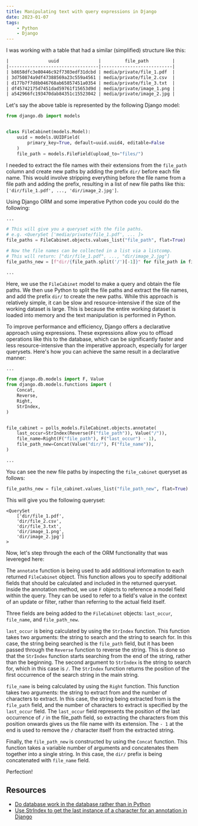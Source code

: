 ```yaml
---
title: Manipulating text with query expressions in Django
date: 2023-01-07
tags:
    - Python
    - Django
---
```


I was working with a table that had a similar (simplified) structure like this:

```txt
|               uuid               |         file_path         |
|----------------------------------|---------------------------|
| b8658dfc3e80446c92f7303edf31dcbd | media/private/file_1.pdf  |
| 3d750874a9df47388569a23c559a4561 | media/private/file_2.csv  |
| d177b7f7d8b046768ab65857451a0354 | media/private/file_3.txt  |
| df45742175d7451dad59761f15653d9d | media/private/image_1.png |
| a542966fc193470dab84351c15523042 | media/private/image_2.jpg |
```

Let's say the above table is represented by the following Django model:

```python
from django.db import models


class FileCabinet(models.Model):
    uuid = models.UUIDField(
        primary_key=True, default=uuid.uuid4, editable=False
    )
    file_path = models.FileField(upload_to="files/")
```

I needed to extract the file names with their extensions from the `file_path` column and
create new paths by adding the prefix `dir/` before each file name. This would involve
stripping everything before the file name from a file path and adding the prefix,
resulting in a list of new file paths like this:
`['dir/file_1.pdf', ..., 'dir/image_2.jpg']`.

Using Django ORM and some imperative Python code you could do the following:

```python
...

# This will give you a queryset with the file paths.
# e.g. <QuerySet ['media/private/file_1.pdf', ... ]>
file_paths = FileCabinet.objects.values_list("file_path", flat=True)

# Now the file names can be collected in a list via a listcomp.
# This will return: ["dir/file_1.pdf", ..., "dir/image_2.jpg"]
file_paths_new = [f"dir/{file_path.split('/')[-1]}" for file_path in file_paths]

...
```

Here, we use the `FileCabinet` model to make a query and obtain the file paths. We then
use Python to split the file paths and extract the file names, and add the prefix `dir/`
to create the new paths. While this approach is relatively simple, it can be slow and
resource-intensive if the size of the working dataset is large. This is because the
entire working dataset is loaded into memory and the text manipulation is performed in
Python.

To improve performance and efficiency, Django offers a declarative approach using
expressions. These expressions allow you to offload operations like this to the
database, which can be significantly faster and less resource-intensive than the
imperative approach, especially for larger querysets. Here's how you can achieve the
same result in a declarative manner:

```python
...

from django.db.models import F, Value
from django.db.models.functions import (
    Concat,
    Reverse,
    Right,
    StrIndex,
)


file_cabinet = polls_models.FileCabinet.objects.annotate(
    last_occur=StrIndex(Reverse(F("file_path")), Value("/")),
    file_name=Right(F("file_path"), F("last_occur") - 1),
    file_path_new=Concat(Value("dir/"), F("file_name")),
)

...
```

You can see the new file paths by inspecting the `file_cabinet` queryset as follows:

```python
file_paths_new = file_cabinet.values_list("file_path_new", flat=True)
```

This will give you the following queryset:

```
<QuerySet
    ['dir/file_1.pdf',
    'dir/file_2.csv',
    'dir/file_3.txt',
    'dir/image_1.png',
    'dir/image_2.jpg']
>
```

Now, let's step through the each of the ORM functionality that was levereged here:

The `annotate` function is being used to add additional information to each returned
`FileCabinet` object. This function allows you to specify additional fields that should
be calculated and included in the returned queryset. Inside the annotation method, we
use `F` objects to reference a model field within the query. They can be used to
refer to a field's value in the context of an update or filter, rather than referring
to the actual field itself.

Three fields are being added to the `FileCabinet` objects: `last_occur`, `file_name`,
and `file_path_new`.

`last_occur` is being calculated by using the `StrIndex` function. This function takes
two arguments: the string to search and the string to search for. In this case, the
string being searched is the `file_path` field, but it has been passed through the
`Reverse` function to reverse the string. This is done so that the `StrIndex` function
starts searching from the end of the string, rather than the beginning. The second
argument to `StrIndex` is the string to search for, which in this case is `/`. The
`StrIndex` function returns the position of the first occurrence of the search string in
the main string.

`file_name` is being calculated by using the `Right` function. This function takes two
arguments: the string to extract from and the number of characters to extract. In this
case, the string being extracted from is the `file_path` field, and the number of
characters to extract is specified by the `last_occur` field. The `last_occur` field
represents the position of the last occurrence of `/` in the file_path field, so
extracting the characters from this position onwards gives us the file name with its
extension. The `- 1` at the end is used to remove the `/` character itself from the
extracted string.

Finally, the `file_path_new` is constructed by using the `Concat` function. This
function takes a variable number of arguments and concatenates them together into a
single string. In this case, the `dir/` prefix is being concatenated with `file_name`
field.

Perfection!

## Resources

* [Do database work in the database rather than in Python][1]
* [Use StrIndex to get the last instance of a character for an annotation in Django][2]

[1]: https://docs.djangoproject.com/en/4.1/topics/db/optimization/#do-database-work-in-the-database-rather-than-in-python
[2]: https://stackoverflow.com/questions/67030571/django-use-strindex-to-get-the-last-instance-of-a-character-for-an-annotation
